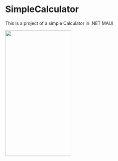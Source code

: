 # SimpleCalculator
This is a project of a simple Calculator in .NET MAUI


<img src="https://drive.google.com/file/d/1R7ql6HFRSMPORa14ncxESLDv1iVJrEmB/view?usp=share_link" width="210" height="400"> 
